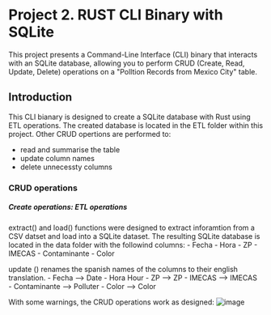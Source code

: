 # Project 2. RUST CLI Binary with SQLite 

This project presents a Command-Line Interface (CLI) binary that interacts with an SQLite database, allowing you to perform CRUD (Create, Read, Update, Delete) operations on a "Polltion Records from Mexico City" table.  

## Introduction
This CLI bianary is designed to create a SQLite database with Rust using ETL operations. The created database is located in the ETL folder within this project. Other CRUD opertions are performed to:
- read and summarise the table
- update column names
- delete unnecessty columns


### CRUD operations
##### Create operations: ETL operations 
extract() and load() functions were designed to extract inforamtion from a CSV datset and load into a SQLite dataset. The resulting SQLite database is located in the data folder with the followind columns:
    - Fecha
    - Hora
    - ZP
    - IMECAS 
    - Contaminante
    - Color 

update () renames the spanish names of the columns to their english translation. 
    - Fecha --> Date
    - Hora  Hour
    - ZP --> ZP
    - IMECAS --> IMECAS  
    - Contaminante --> Polluter
    - Color --> Color

With some warnings, the CRUD operations work as designed:
![image](https://github.com/nogibjj/djl_project_2/assets/143829673/b3e77204-9b92-456f-a688-057b044124cd)



